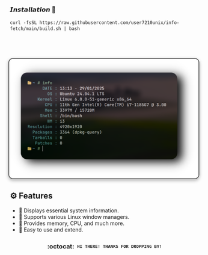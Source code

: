 

### 𝙄𝙣𝙨𝙩𝙖𝙡𝙡𝙖𝙩𝙞𝙤𝙣 🥳

```
curl -fsSL https://raw.githubusercontent.com/user7210unix/info-fetch/main/build.sh | bash
```

<div align="center">

<h1>
      <img src="showcase/fetch.png" align="right" alt=" Preview" width="550" style="display: block; margin: 32px auto; border: 2px solid #555; border-radius: 12px; box-shadow: 0 4px 10px rgba(0, 0, 0, 0.3);">
</div>
</div> 


## ⚙️ Features

- :bento:  Displays essential system information.
- :rocket: Supports various Linux window managers.
- :leaves: Provides memory, CPU, and much more.
- :shell:  Easy to use and extend.

<div align="center">


### :octocat: ‎ <sup><sub><samp>HI THERE! THANKS FOR DROPPING BY!</samp></sub></sup>
